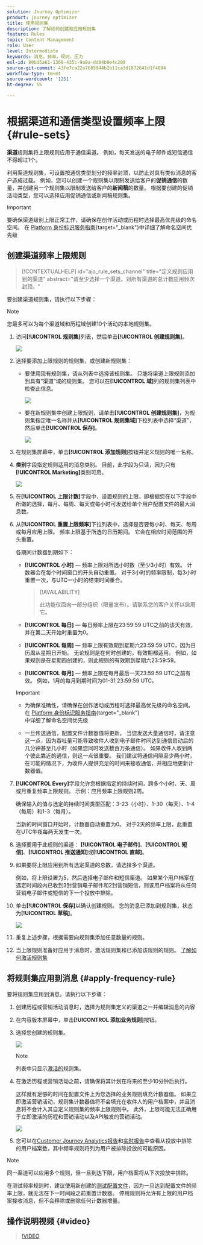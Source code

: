 ```yaml
---
solution: Journey Optimizer
product: journey optimizer
title: 使用规则集
description: 了解如何创建和应用规则集
feature: Rules
topic: Content Management
role: User
level: Intermediate
keywords: 消息，频率，规则，压力
exl-id: 80bd5a61-1368-435c-9a9a-dd84b9e4c208
source-git-commit: 43fe7ca22a7685944b2b11ca3d1872641d1f4694
workflow-type: tm+mt
source-wordcount: '1251'
ht-degree: 5%

---
```


# 根据渠道和通信类型设置频率上限 {#rule-sets}

**渠道**&#x200B;规则集将上限规则应用于通信渠道。 例如，每天发送的电子邮件或短信通信不得超过1个。

利用渠道规则集，可设置按通信类型划分的频率封顶，以防止对具有类似消息的客户造成过载。 例如，您可以创建一个规则集以限制发送给客户的&#x200B;**促销通信**&#x200B;的数量，并创建另一个规则集以限制发送给客户的&#x200B;**新闻稿**&#x200B;的数量。 根据要创建的促销活动类型，您可以选择应用促销通信或新闻稿规则集。

>[!IMPORTANT]
>
>要确保渠道级别上限正常工作，请确保在创作活动或历程时选择最高优先级的命名空间。 在 [Platform 身份标识服务指南](https://experienceleague.adobe.com/zh-hans/docs/experience-platform/identity/features/identity-graph-linking-rules/namespace-priority){target="_blank"}中详细了解命名空间优先级

## 创建渠道频率上限规则

>[!CONTEXTUALHELP]
>id="ajo_rule_sets_channel"
>title="定义规则应用到的渠道"
>abstract="请至少选择一个渠道。对所有渠道的总计数应用频次封顶。"

要创建渠道规则集，请执行以下步骤：

>[!NOTE]
>
>您最多可以为每个渠道域和历程域创建10个活动的本地规则集。

1. 访问&#x200B;**[!UICONTROL 规则集]**&#x200B;列表，然后单击&#x200B;**[!UICONTROL 创建规则集]**。

   ![](assets/rule-sets-create-button.png)

1. 选择要添加上限规则的规则集，或创建新规则集：

   * 要使用现有规则集，请从列表中选择该规则集。 只能将渠道上限规则添加到具有“渠道”域的规则集。 您可以在&#x200B;**[!UICONTROL 域]**&#x200B;列的规则集列表中检查此信息。

     ![](assets/journey-capping-list.png)

   * 要在新规则集中创建上限规则，请单击&#x200B;**[!UICONTROL 创建规则集]**，为规则集指定唯一名称并从&#x200B;**[!UICONTROL 规则集域]**&#x200B;下拉列表中选择“渠道”，然后单击&#x200B;**[!UICONTROL 保存]**。

     ![](assets/rule-sets-create.png)

1. 在规则集屏幕中，单击&#x200B;**[!UICONTROL 添加规则]**&#x200B;按钮并定义规则的唯一名称。

1. **类别**&#x200B;字段指定规则适用的消息类别。 目前，此字段为只读，因为只有&#x200B;**[!UICONTROL Marketing]**&#x200B;类别可用。

   ![](assets/rule-set-channels.png)

1. 在&#x200B;**[!UICONTROL 上限计数]**&#x200B;字段中，设置规则的上限，即根据您在以下字段中所做的选择，每月、每周、每天或每小时可发送给单个用户配置文件的最大消息数。

1. 从&#x200B;**[!UICONTROL 重置上限频率]**&#x200B;下拉列表中，选择是否要每小时、每天、每周或每月应用上限。 频率上限基于所选的日历期间。 它会在相应时间范围的开头重置。

   各期间计数器到期如下：

   * **[!UICONTROL 小时]** — 频率上限对所选小时数（至少3小时）有效。 计数器会在每个时间窗口的开头自动重置。 对于3小时的频率限制，每3小时重置一次，与UTC一小时的结束时间重合。

     >[!AVAILABILITY]
     >
     >此功能仅面向一部分组织（限量发布）。请联系您的客户关怀以启用它。

   * **[!UICONTROL 每日]** — 每日频率上限在23:59:59 UTC之前的该天有效，并在第二天开始时重置为0。
   * **[!UICONTROL 每周]** — 频率上限有效期到星期六23:59:59 UTC，因为日历周从星期日开始。 无论规则是在何时创建的，有效期都适用。 例如，如果规则是在星期四创建的，则此规则的有效期到星期六23:59:59。
   * **[!UICONTROL 每月]** — 频率上限在每月最后一天23:59:59 UTC之前有效。 例如，1月的每月到期时间为01-31 23:59:59 UTC。

   >[!IMPORTANT]
   >
   >* 为确保准确性，请确保在创作活动或历程时选择最高优先级的命名空间。 在 [Platform 身份标识服务指南](https://experienceleague.adobe.com/zh-hans/docs/experience-platform/identity/features/identity-graph-linking-rules/namespace-priority){target="_blank"}<br/>中详细了解命名空间优先级
   >
   >* 一旦传送通信，配置文件计数器值将更新。 当您发送大量通信时，请注意这一点，因为吞吐量可能导致收件人收到电子邮件时间达到通信启动后的几分钟甚至几小时（如果您同时发送数百万条通信）。 如果收件人收到两个彼此靠近的通信，则这一点很重要。 我们建议将通信间隔至少两小时，在可能的情况下，为收件人提供充足的时间来接收通信，并相应地更新计数器值。

1. **[!UICONTROL Every]**&#x200B;字段允许您根据指定的持续时间，跨多个小时、天、周或月重复频率上限规则。 示例：应用频率上限规则2周。

   确保输入的值与选定的持续时间类型匹配：3-23（小时）、1-30（每天）、1-4（每周）和1-3（每月）。

   当新的时间窗口开始时，计数器自动重置为0。 对于2天的频率上限，此重置在UTC午夜每两天发生一次。

1. 选择要用于此规则的渠道： **[!UICONTROL 电子邮件]**、**[!UICONTROL 短信]**、**[!UICONTROL 推送通知]**&#x200B;或&#x200B;**[!UICONTROL 直邮]**。

1. 如果要将上限应用到所有选定渠道的总数，请选择多个渠道。

   例如，将上限设置为5，然后选择电子邮件和短信渠道。 如果某个用户档案在选定时间段内已收到3封营销电子邮件和2封营销短信，则该用户档案将从任何营销电子邮件或短信的下一个投放中排除。

1. 单击&#x200B;**[!UICONTROL 保存]**&#x200B;以确认创建规则。 您的消息已添加到规则集，状态为&#x200B;**[!UICONTROL 草稿]**。

   ![](assets/rule-set-rule-created.png)

1. 重复上述步骤，根据需要向规则集添加任意数量的规则。

1. 当上限规则准备好应用于消息时，激活规则集和已添加该规则的规则。 [了解如何激活规则集](../conflict-prioritization/rule-sets.md#create)

## 将规则集应用到消息 {#apply-frequency-rule}

要将规则集应用到消息，请执行以下步骤：

1. 创建历程或营销活动消息时，选择为规则集定义的渠道之一并编辑消息的内容

1. 在内容版本屏幕中，单击&#x200B;**[!UICONTROL 添加业务规则]**&#x200B;按钮。

1. 选择您创建的规则集。

   ![](assets/rule-set-campaign-add-rule-button.png)

   >[!NOTE]
   >
   >列表中只显示[激活的](#activate-rule)规则集。

   <!--Messages where the category selected is **[!UICONTROL Transactional]** will not be evaluated against business rules.-->

1. 在激活历程或营销活动之前，请确保将其计划在将来的至少10分钟后执行。

   这样就有足够的时间在配置文件上为您选择的业务规则填充计数器值。 如果立即激活营销活动，规则集计数器值将不会填充在收件人的用户档案中，并且消息将不会计入其自定义规则集的频率上限规则中。 此外，上限可能无法正确用于立即激活的历程和营销活动以及API触发的营销活动。

   ![](assets/rule-set-schedule-campaign.png)

1. 您可以在[Customer Journey Analytics报告](../reports/report-gs-cja.md)和[实时报告](../reports/live-report.md)中查看从投放中排除的用户档案数，其中频率规则将列为用户被排除投放的可能原因。

>[!NOTE]
>
>同一渠道可以应用多个规则，但一旦到达下限，用户档案将从下次投放中排除。

在测试频率规则时，建议使用新创建的[测试配置文件](../audience/creating-test-profiles.md)，因为一旦达到配置文件的频率上限，就无法在下一时间段之前重置计数器。 停用规则将允许有上限的用户档案接收消息，但不会移除或删除任何计数器增量。

<!--add a new section for default priority namespace.-->

<!--
## Example: combine several rules {#frequency-rule-example}

You can combine several message frequency rules, such as described in the example below.

1. [Create a rule](#create-new-rule) called *Overall Marketing Capping*:

   * Select all channels.
   * Set capping to 12 monthly.

   ![](assets/message-rules-ex-overall-cap.png)

1. To further restrict the number of marketing-based push notifications that a user is sent, create a second rule called *Push Marketing Cap*:

   * Select Push channel.
   * Set capping to 4 monthly.

   ![](assets/message-rules-ex-push-cap.png)

1. Save and [activate](#activate-rule) the rule.

1. [Create a message](../building-journeys/journeys-message.md) for every channel you want to communicate through and select the **[!UICONTROL Marketing]** category for each message. [Learn how to apply a frequency rule](#apply-frequency-rule)

   ![](assets/journey-message-category.png)

In this scenario, an individual profile:
* can receive up to 12 marketing messages per month;
* but will be excluded from marketing push notifications after they have received 4 push notifications.-->

## 操作说明视频 {#video}

>[!VIDEO](https://video.tv.adobe.com/v/3435531?quality=12)
